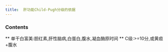 ```yaml
---
title:  肝功能Child-Pugh分级的依据
--- 
```


### Contents
** 单干白富美:胆红素,肝性脑病,白蛋白,腹水,凝血酶原时间
** C级:>=10分,或黄疸+腹水

